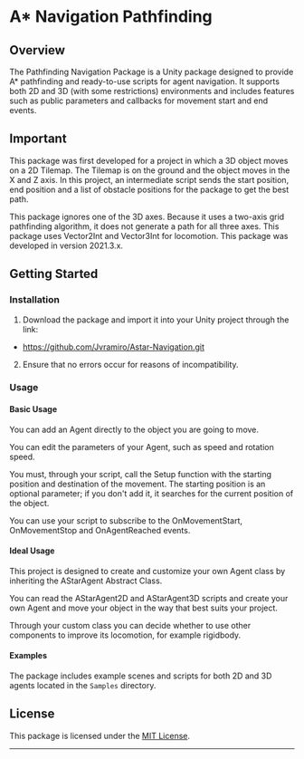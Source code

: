 # A* Navigation Pathfinding

## Overview

The Pathfinding Navigation Package is a Unity package designed to provide A* pathfinding and ready-to-use scripts for agent navigation. It supports both 2D and 3D (with some restrictions) environments and includes features such as public parameters and callbacks for movement start and end events.

## Important

This package was first developed for a project in which a 3D object moves on a 2D Tilemap. The Tilemap is on the ground and the object moves in the X and Z axis. In this project, an intermediate script sends the start position, end position and a list of obstacle positions for the package to get the best path.

This package ignores one of the 3D axes. Because it uses a two-axis grid pathfinding algorithm, it does not generate a path for all three axes.
This package uses Vector2Int and Vector3Int for locomotion.
This package was developed in version 2021.3.x.

## Getting Started

### Installation

1. Download the package and import it into your Unity project through the link:
- https://github.com/Jvramiro/Astar-Navigation.git
2. Ensure that no errors occur for reasons of incompatibility.

### Usage

#### Basic Usage

You can add an Agent directly to the object you are going to move.

You can edit the parameters of your Agent, such as speed and rotation speed.

You must, through your script, call the Setup function with the starting position and destination of the movement. The starting position is an optional parameter; if you don't add it, it searches for the current position of the object.

You can use your script to subscribe to the OnMovementStart, OnMovementStop and OnAgentReached events.

#### Ideal Usage

This project is designed to create and customize your own Agent class by inheriting the AStarAgent Abstract Class.

You can read the AStarAgent2D and AStarAgent3D scripts and create your own Agent and move your object in the way that best suits your project.

Through your custom class you can decide whether to use other components to improve its locomotion, for example rigidbody.

#### Examples

The package includes example scenes and scripts for both 2D and 3D agents located in the `Samples` directory.

## License

This package is licensed under the [MIT License](LICENSE).

---
